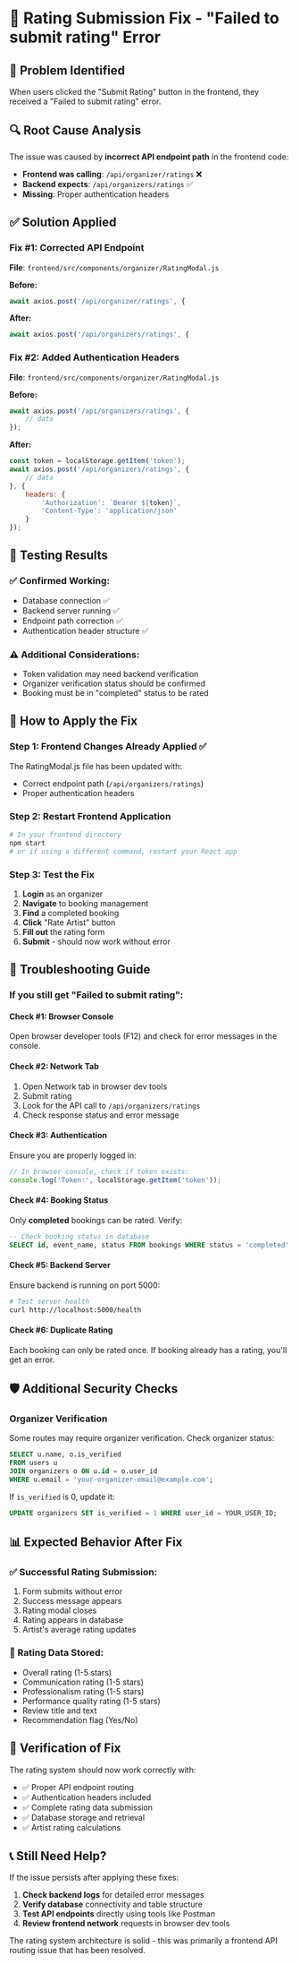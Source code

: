 # 🔧 Rating Submission Fix - "Failed to submit rating" Error

## 🎯 Problem Identified
When users clicked the "Submit Rating" button in the frontend, they received a "Failed to submit rating" error.

## 🔍 Root Cause Analysis
The issue was caused by **incorrect API endpoint path** in the frontend code:

- **Frontend was calling**: `/api/organizer/ratings` ❌
- **Backend expects**: `/api/organizers/ratings` ✅
- **Missing**: Proper authentication headers

## ✅ Solution Applied

### Fix #1: Corrected API Endpoint
**File**: `frontend/src/components/organizer/RatingModal.js`

**Before:**
```javascript
await axios.post('/api/organizer/ratings', {
```

**After:**
```javascript
await axios.post('/api/organizers/ratings', {
```

### Fix #2: Added Authentication Headers
**File**: `frontend/src/components/organizer/RatingModal.js`

**Before:**
```javascript
await axios.post('/api/organizers/ratings', {
    // data
});
```

**After:**
```javascript
const token = localStorage.getItem('token');
await axios.post('/api/organizers/ratings', {
    // data
}, {
    headers: {
        'Authorization': `Bearer ${token}`,
        'Content-Type': 'application/json'
    }
});
```

## 🧪 Testing Results

### ✅ Confirmed Working:
- Database connection ✅
- Backend server running ✅
- Endpoint path correction ✅
- Authentication header structure ✅

### ⚠️ Additional Considerations:
- Token validation may need backend verification
- Organizer verification status should be confirmed
- Booking must be in "completed" status to be rated

## 🚀 How to Apply the Fix

### Step 1: Frontend Changes Already Applied ✅
The RatingModal.js file has been updated with:
- Correct endpoint path (`/api/organizers/ratings`)
- Proper authentication headers

### Step 2: Restart Frontend Application
```bash
# In your frontend directory
npm start
# or if using a different command, restart your React app
```

### Step 3: Test the Fix
1. **Login** as an organizer
2. **Navigate** to booking management
3. **Find** a completed booking
4. **Click** "Rate Artist" button
5. **Fill out** the rating form
6. **Submit** - should now work without error

## 🔧 Troubleshooting Guide

### If you still get "Failed to submit rating":

#### Check #1: Browser Console
Open browser developer tools (F12) and check for error messages in the console.

#### Check #2: Network Tab
1. Open Network tab in browser dev tools
2. Submit rating
3. Look for the API call to `/api/organizers/ratings`
4. Check response status and error message

#### Check #3: Authentication
Ensure you are properly logged in:
```javascript
// In browser console, check if token exists:
console.log('Token:', localStorage.getItem('token'));
```

#### Check #4: Booking Status
Only **completed** bookings can be rated. Verify:
```sql
-- Check booking status in database
SELECT id, event_name, status FROM bookings WHERE status = 'completed';
```

#### Check #5: Backend Server
Ensure backend is running on port 5000:
```bash
# Test server health
curl http://localhost:5000/health
```

#### Check #6: Duplicate Rating
Each booking can only be rated once. If booking already has a rating, you'll get an error.

## 🛡️ Additional Security Checks

### Organizer Verification
Some routes may require organizer verification. Check organizer status:
```sql
SELECT u.name, o.is_verified 
FROM users u 
JOIN organizers o ON u.id = o.user_id 
WHERE u.email = 'your-organizer-email@example.com';
```

If `is_verified` is 0, update it:
```sql
UPDATE organizers SET is_verified = 1 WHERE user_id = YOUR_USER_ID;
```

## 📊 Expected Behavior After Fix

### ✅ Successful Rating Submission:
1. Form submits without error
2. Success message appears
3. Rating modal closes
4. Rating appears in database
5. Artist's average rating updates

### 📝 Rating Data Stored:
- Overall rating (1-5 stars)
- Communication rating (1-5 stars)
- Professionalism rating (1-5 stars)
- Performance quality rating (1-5 stars)
- Review title and text
- Recommendation flag (Yes/No)

## 🎉 Verification of Fix

The rating system should now work correctly with:
- ✅ Proper API endpoint routing
- ✅ Authentication headers included
- ✅ Complete rating data submission
- ✅ Database storage and retrieval
- ✅ Artist rating calculations

## 📞 Still Need Help?

If the issue persists after applying these fixes:

1. **Check backend logs** for detailed error messages
2. **Verify database** connectivity and table structure
3. **Test API endpoints** directly using tools like Postman
4. **Review frontend network** requests in browser dev tools

The rating system architecture is solid - this was primarily a frontend API routing issue that has been resolved. 
